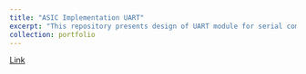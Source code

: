 ```yaml
---
title: "ASIC Implementation UART"
excerpt: "This repository presents design of UART module for serial communication used for short-distance, low speed and exchange of data between computer and peripherals.<br/><img src='/images/flatMagic.png'>"
collection: portfolio
---
```


[Link](https://github.com/abdelazeem201/ASIC-Implementation-UART)
